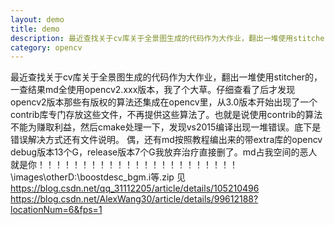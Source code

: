```yaml
---
layout: demo
title: demo
description: 最近查找关于cv库关于全景图生成的代码作为大作业，翻出一堆使用stitcher的，一查结果md全使用opencv2.xxx版本，我了个大草。仔细查看了后才发现
category: opencv
---
```

最近查找关于cv库关于全景图生成的代码作为大作业，翻出一堆使用stitcher的，一查结果md全使用opencv2.xxx版本，我了个大草。仔细查看了后才发现opencv2版本那些有版权的算法还集成在opencv里，从3.0版本开始出现了一个contrib库专门存放这些文件，不再提供这些算法了。也就是说使用contrib的算法不能为赚取利益，然后cmake处理一下，发现vs2015编译出现一堆错误。底下是错误解决方式还有文件说明。
偶，还有md按照教程编出来的带extra库的opencv debug版本13个G，release版本7个G我放弃治疗直接删了。md占我空间的恶人就是你！！！！！！！！！！！！！！！！！！！！！！！
\images\otherD:\boostdesc_bgm.i等.zip
见
https://blog.csdn.net/qq_31112205/article/details/105210496
https://blog.csdn.net/AlexWang30/article/details/99612188?locationNum=6&fps=1